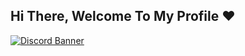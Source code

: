 ## Hi There, Welcome To My Profile ❤️

[![Discord Banner](https://discordapp.com/api/guilds/1426908322908340326/widget.png?style=banner2)](https://discord.gg/EZGYy5B7sF)


